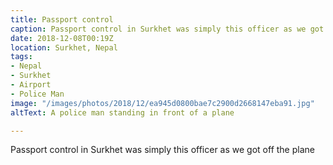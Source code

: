 ```yaml
---
title: Passport control
caption: Passport control in Surkhet was simply this officer as we got off the plane
date: 2018-12-08T00:19Z
location: Surkhet, Nepal
tags:
- Nepal
- Surkhet
- Airport
- Police Man
image: "/images/photos/2018/12/ea945d0800bae7c2900d2668147eba91.jpg"
altText: A police man standing in front of a plane

---
```

Passport control in Surkhet was simply this officer as we got off the plane